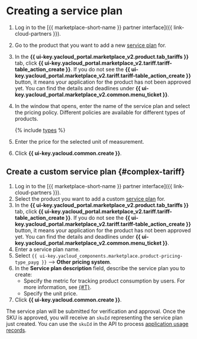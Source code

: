 # Creating a service plan

1. Log in to the [{{ marketplace-short-name }} partner interface]({{ link-cloud-partners }}).
1. Go to the product that you want to add a new [service plan](../concepts/tariff.md) for.
1. In the **{{ ui-key.yacloud_portal.marketplace_v2.product.tab_tariffs }}** tab, click **{{ ui-key.yacloud_portal.marketplace_v2.tariff.tariff-table_action_create }}**. If you do not see the **{{ ui-key.yacloud_portal.marketplace_v2.tariff.tariff-table_action_create }}** button, it means your application for the product has not been approved yet. You can find the details and deadlines under **{{ ui-key.yacloud_portal.marketplace_v2.common.menu_ticket }}**.
1. In the window that opens, enter the name of the service plan and select the pricing policy. Different policies are available for different types of products.

   {% include [types](../../_includes/marketplace/types-of-charge.md) %}

1. Enter the price for the selected unit of measurement.
1. Click **{{ ui-key.yacloud.common.create }}**.

## Create a custom service plan {#complex-tariff}

1. Log in to the [{{ marketplace-short-name }} partner interface]({{ link-cloud-partners }}).
1. Select the product you want to add a custom [service plan](../concepts/tariff.md) for.
1. In the **{{ ui-key.yacloud_portal.marketplace_v2.product.tab_tariffs }}** tab, click **{{ ui-key.yacloud_portal.marketplace_v2.tariff.tariff-table_action_create }}**. If you do not see the **{{ ui-key.yacloud_portal.marketplace_v2.tariff.tariff-table_action_create }}** button, it means your application for the product has not been approved yet. You can find the details and deadlines under **{{ ui-key.yacloud_portal.marketplace_v2.common.menu_ticket }}**.
1. Enter a service plan name.
1. Select `{{ ui-key.yacloud_components.marketplace.product-pricing-type_payg }}` ⟶ **Other pricing system**.
1. In the **Service plan description** field, describe the service plan you to create:
   * Specify the metric for tracking product consumption by users. For more information, see [{#T}](../concepts/api-usage.md).
   * Specify the unit price.
1. Click **{{ ui-key.yacloud.common.create }}**.

The service plan will be submitted for verification and approval. Once the SKU is approved, you will receive an `skuId` representing the service plan just created. You can use the `skuId` in the API to process [application usage records](../api-ref/).
